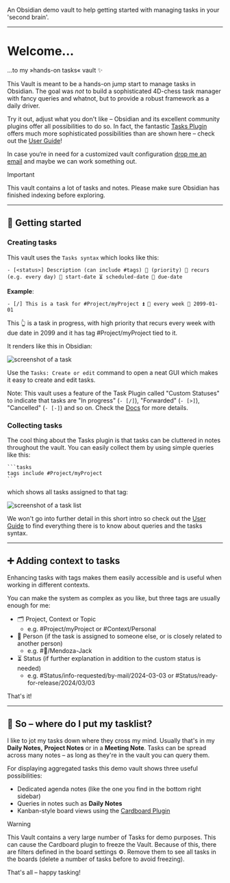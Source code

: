 An Obsidian demo vault to help getting started with managing tasks in your 'second brain'.

- - -

# Welcome...

…to my »hands-on tasks« vault ✨

This Vault is meant to be a hands-on jump start to manage tasks in Obsidian. The goal was *not* to build a sophisticated 4D-chess task manager with fancy queries and whatnot, but to provide a robust framework as a daily driver.

Try it out, adjust what you don't like – Obsidian and its excellent community plugins offer all possibilities to do so. In fact, the fantastic [Tasks Plugin](https://github.com/obsidian-tasks-group/obsidian-tasks) offers much more sophisticated possibilities than are shown here – check out the [User Guide](https://publish.obsidian.md/tasks/Introduction)!

In case you‘re in need for a customized vault configuration [drop me an email](mailto:ltroj@posteo.de) and maybe we can work something out.


> [!Important]
> This vault contains a lot of tasks and notes. Please make sure Obsidian has finished indexing before exploring.

---

## 🚀 Getting started

### Creating tasks

This vault uses the `Tasks syntax` which looks like this:

```
- [<status>] Description (can include #tags) 🔼 (priority) 🔁 recurs (e.g. every day) 🛫 start-date ⏳ scheduled-date 📅 due-date
```

**Example**:

```
- [/] This is a task for #Project/myProject ⏫ 🔁 every week 📅 2099-01-01
```

This 👆 is a task in progress, with high priority that recurs every week with due date in 2099 and it has tag #Project/myProject tied to it.

It renders like this in Obsidian:

![screenshot of a task](https://github.com/ltroj/hands-on-tasks-vault/blob/main/screenshots/task-render-1.png?raw=true)

Use the `Tasks: Create or edit` command to open a neat GUI which makes it easy to create and edit tasks.

Note: This vault uses a feature of the Task Plugin called "Custom Statuses" to indicate that tasks are "In progress" (`- [/]`), "Forwarded" (`- [>]`), "Cancelled" (`- [-]`) and so on. Check the [Docs](https://publish.obsidian.md/tasks/Getting+Started/Statuses/Custom+Statuses) for more details.

### Collecting tasks

The cool thing about the Tasks plugin is that tasks can be cluttered in notes throughout the vault. You can easily collect them by using simple queries like this:

````
```tasks
tags include #Project/myProject
```
````

which shows all tasks assigned to that tag:

![screenshot of a task list](https://github.com/ltroj/hands-on-tasks-vault/blob/main/screenshots/task-render-2.png?raw=true)

We won't go into further detail in this short intro so check out the [User Guide](https://publish.obsidian.md/tasks/Queries/About+Queries#About+Queries) to find everything there is to know about queries and the tasks syntax.

- - - 

## ➕ Adding context to tasks

Enhancing tasks with tags makes them easily accessible and is useful when working in different contexts.

You can make the system as complex as you like, but three tags are usually enough for me:

- 🗂️ Project, Context or Topic
	- e.g. #Project/myProject or #Context/Personal
- 👤 Person (if the task is assigned to someone else, or is closely related to another person)
	- e.g. #👤/Mendoza-Jack
- ⏳ Status (if further explanation in addition to the custom status is needed)
	- e.g. #Status/info-requested/by-mail/2024-03-03 or #Status/ready-for-release/2024/03/03

That's it!

- - - 

## 📌 So – where do I put my tasklist?

I like to jot my tasks down where they cross my mind. Usually that's in my **Daily Notes,** **Project Notes** or in a **Meeting Note**. Tasks can be spread across many notes – as long as they're in the vault you can query them.

For displaying aggregated tasks this demo vault shows three useful possibilities:

- Dedicated agenda notes (like the one you find in the bottom right sidebar)
- Queries in notes such as **Daily Notes**
- Kanban-style board views using the [Cardboard Plugin](https://github.com/roovo/obsidian-card-board#obsidian-cardboard-plugin)

> [!Warning]
> This Vault contains a very large number of Tasks for demo purposes. This can cause the Cardboard plugin to freeze the Vault. Because of this, there are filters defined in the board settings ⚙️. Remove them to see all tasks in the boards (delete a number of tasks before to avoid freezing).

That's all – happy tasking!